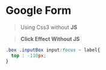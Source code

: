 # Google Form 
> Using Css3 without **JS**

> **Click Effect Without JS**

```css
.box .inputBox input:focus ~ label{
  top : -110px;
}
```

